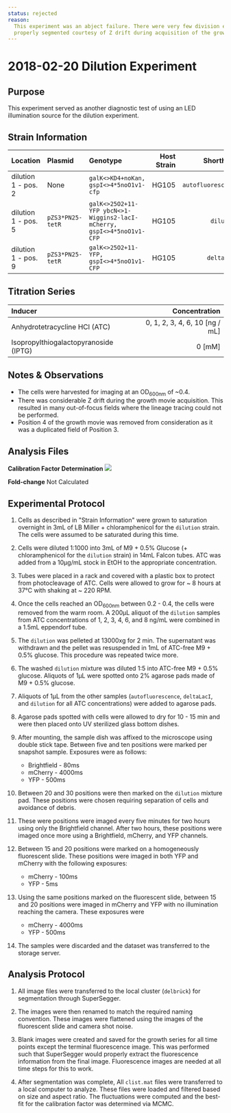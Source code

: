 ```yaml
---
status: rejected
reason:
  This experiment was an abject failure. There were very few division events
  properly segmented courtesy of Z drift during acquisition of the growth movie.
---
```


# 2018-02-20 Dilution Experiment

## Purpose
This experiment served as another diagnostic test of using an LED illumination
source for the dilution experiment.

## Strain Information

| Location | Plasmid | Genotype | Host Strain | Shorthand |
| :------- | :------ | :------- | ----------: | --------: |
| dilution 1 - pos. 2 | None | `galK<>KD4+noKan, gspI<>4*5noO1v1-cfp` | HG105 | `autofluorescence` |
| dilution 1 - pos. 5 | `pZS3*PN25-tetR` | `galK<>25O2+11-YFP ybcN<>1-Wiggins2-lacI-mCherry, gspI<>4*5noO1v1-CFP` | HG105 | `dilution`|
| dilution 1 - pos. 9 | `pZS3*PN25-tetR`| `galK<>25O2+11-YFP, gspI<>4*5noO1v1-CFP` |  HG105 |`deltaLacI` |

## Titration Series

| Inducer | Concentration |
| :------ | ------------:
| Anhydrotetracycline HCl (ATC) | 0, 1, 2, 3, 4, 6, 10  [ng / mL] |
| Isopropylthiogalactopyranoside (IPTG) | 0 [mM] |

## Notes & Observations
* The cells were harvested for imaging at an OD<sub>600nm</sub> of ~0.4.
* There was considerable Z drift during the growth movie acquisition. This resulted
in many out-of-focus fields where the lineage tracing could not be performed.
* Position 4 of the growth movie was removed from consideration as it was a duplicated
field of Position 3.

## Analysis Files

**Calibration Factor Determination**
![](output/20180220_tenjin_37C_glucose_O2_calibration_factor)

**Fold-change**
Not Calculated

## Experimental Protocol

1. Cells as described in "Strain Information" were grown to saturation overnight in 3mL of LB Miller + chloramphenicol for the `dilution` strain. The cells were assumed to be saturated during this time.

2. Cells were diluted 1:1000 into 3mL of M9 + 0.5% Glucose (+ chloramphenicol for the `dilution` strain) in 14mL Falcon tubes. ATC was added from a 10µg/mL stock in EtOH to the appropriate concentration.

3. Tubes were placed in a rack and covered with a plastic box to protect from photocleavage of ATC. Cells were allowed to grow for ~ 8 hours at 37°C with shaking at ~ 220 RPM.

4. Once the cells reached an OD<sub>600nm</sub> between 0.2 - 0.4, the cells were removed from the warm room. A 200µL aliquot of the `dilution` samples from ATC concentrations of 1, 2, 3, 4, 6, and 8 ng/mL were combined in a 1.5mL eppendorf tube.

5. The `dilution`  was pelleted at 13000xg for 2 min. The supernatant was withdrawn and the pellet was resuspended in 1mL of ATC-free M9 + 0.5% glucose. This procedure was repeated twice more.

6. The washed `dilution` mixture was diluted 1:5 into ATC-free M9 + 0.5% glucose. Aliquots of 1µL were spotted onto 2% agarose pads made of M9 + 0.5% glucose.

7. Aliquots of 1µL from the other samples (`autofluorescence`, `deltaLacI`, and `dilution` for all ATC concentrations) were added to agarose pads.

8. Agarose pads spotted with cells were allowed to dry for 10 - 15 min and were then placed onto UV sterilized glass bottom dishes.

9. After mounting, the sample dish was affixed to the microscope using double stick tape. Between five and ten positions were marked per snapshot sample. Exposures were as follows:
    - Brightfield - 80ms
    - mCherry - 4000ms
    - YFP - 500ms

10. Between 20 and 30 positions were then marked on the `dilution` mixture pad. These positions were chosen requiring separation of cells and avoidance of debris.

11. These were positions were imaged every five minutes for two hours using only the Brightfield channel. After two hours, these positions were imaged once more using a Brightfield, mCherry, and YFP channels.

12. Between 15 and 20 positions were marked on a homogeneously fluorescent slide. These positions were imaged in both YFP and mCherry with the following exposures:
    - mCherry - 100ms
    - YFP - 5ms

13. Using the same positions marked on the  fluorescent slide, between 15 and 20 positions were imaged in mCherry and YFP with no illumination reaching the camera. These exposures were
    - mCherry - 4000ms
    - YFP - 500ms

14. The samples were discarded and the dataset was transferred to the storage server.


## Analysis Protocol
1. All image files were transferred to the local cluster (`delbrück`) for segmentation through SuperSegger.

2. The images were then renamed to match the required naming convention. These images were flattened using the images of the fluorescent slide and camera shot noise.

3. Blank images were created and saved for the growth series for all time points except the
terminal fluorescence image. This was performed such that SuperSegger would properly extract the fluorescence information from the final image. Fluorescence images are needed at all time steps for this to work.

4. After segmentation was complete, All `clist.mat` files were transferred to a local computer to analyze. These files were loaded and filtered based on size and aspect ratio. The fluctuations were computed and the best-fit for the calibration factor was determined via MCMC.
